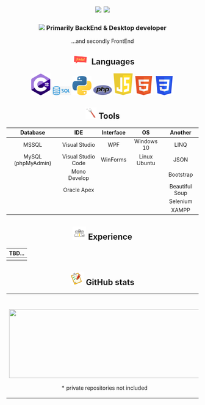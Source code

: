   <div>
    <h1 align="center">
    <img src="https://readme-typing-svg.herokuapp.com?size=25&duration=1000&color=16EB00&center=true&vCenter=true&width=25&height=25&lines=%3E"/>
    <img src="https://readme-typing-svg.herokuapp.com?size=25&width=300&color=000000&background=FFFFFF&center=true&vCenter=true&height=25&lines=Hi+there%2C+I'm+Dmitry"/>
  </h1>
  </div>
  <div>
    <h3 align="center">
      <img src="https://readme-typing-svg.herokuapp.com?size=25&duration=1000&color=16EB00&center=true&vCenter=true&width=25&height=25&lines=%3E"/>
       Primarily BackEnd & Desktop developer
    </h3>
    <p align="center">...and secondly FrontEnd</p>
  </div>
  <div>
    <h2 align="center">
      <img width=50px src="https://github.com/TovDmitrij/TovDmitrij/blob/main/pic/title_languages.gif"/>
      Languages
    </h2>
    <div align="center">
      <code><img width=50px title="C#" src="https://github.com/TovDmitrij/TovDmitrij/blob/main/pic/language_C%23.png"/></code>
      <code><img width=50px title="SQL" src="https://github.com/TovDmitrij/TovDmitrij/blob/main/pic/language_SQL.jpg"/></code>
      <code><img width=50px title="Python" src="https://github.com/TovDmitrij/TovDmitrij/blob/main/pic/language_Python.png"/></code>
      <code><img width=50px title="PHP" src="https://github.com/TovDmitrij/TovDmitrij/blob/main/pic/language_PHP.png"/></code>
      <code><img width=50px title="JavaScript" src="https://github.com/TovDmitrij/TovDmitrij/blob/main/pic/language_JS.png"/></code>
      <code><img width=50px title="HTML5" src="https://github.com/TovDmitrij/TovDmitrij/blob/main/pic/language_HTML.png"/></code>
      <code><img width=50px title="CSS3" src="https://github.com/TovDmitrij/TovDmitrij/blob/main/pic/language_CSS.png"/></code>
    </div>
   </div>
    <h2 align="center">
      <img width=30px src="https://github.com/TovDmitrij/TovDmitrij/blob/main/pic/tools_main.gif"/>
      Tools
    </h2>

   <div align="center">

| Database          | IDE                 | Interface | OS            | Another
| :-----------------: | :-------------------: | :--------: | :-------------: | :-----:
| MSSQL             | Visual Studio       | WPF       | Windows 10    | LINQ
| MySQL (phpMyAdmin)| Visual Studio Code  | WinForms  | Linux Ubuntu  | JSON
|                   | Mono Develop        |           |               | Bootstrap
|                   | Oracle Apex         |           |               | Beautiful Soup
|||||Selenium
|||||XAMPP
     
  </div>
  <div align="center">
    <h2 align="center">
      <img width="35px" src="https://github.com/TovDmitrij/TovDmitrij/blob/main/pic/exp_main.gif">
      Experience
    </h2>
  
  |TBD...|
  |---|
  ||
  
  </div>
  <div>
    <h2 align="center">
      <img width="35px" src="https://github.com/TovDmitrij/TovDmitrij/blob/main/pic/title_git-stats.gif">
      GitHub stats
    </h2>
    <table>
      <tr align="center">
        <td colspan="2">
          <img height=180em src="https://github-readme-stats.vercel.app/api?username=tovdmitrij&count_private=true&show_icons=true&theme=midnight-purple&hide_border=true&hide_title=true"/>
        </td>
      </tr>
      <tr align="center">
        <td>
          <p> 
            <img width=500px height=180em src="https://github-readme-stats.vercel.app/api/top-langs/?username=tovdmitrij&theme=midnight-purple&hide_border=true&layout=compact&langs_count=15&count-private=true&hide_title=true"/>
          </p> 
          <p>
          * private repositories not included
          </p>   
       </td>
        <td>
          <img width=500px height=180em src="https://github-readme-streak-stats.herokuapp.com/?user=tovdmitrij&count-private=true&theme=midnight-purple&hide_border=true"/>
        </td>
      </tr>
    </table>
  </div>
